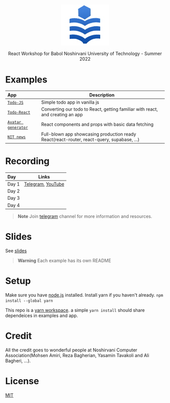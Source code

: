 <div align="center">
  <a href="https://github.com/always-maap/React-NIT-Workshop">
    <img width="150px;" src="https://raw.githubusercontent.com/always-maap/React-NIT-Workshop/master/logo.png" alt="nit logo" />
  </a>
  
  <p>React Workshop for Babol Noshirvani University of Technology - Summer 2022</p>
</div>

# Examples

| App                                    | Description                                                                                |
|:---------------------------------------|--------------------------------------------------------------------------------------------|
| [`Todo-JS`](./examples/todo-js)        | Simple todo app in vanilla js                                                              |
| [`Todo-React`](./examples/todo-react)  | Converting our todo to React, getting familiar with react, and creating an app             |
| [`Avatar generator`](./packages/og-cs) | React components and props with basic data fetching                                        |
| [`NIT news`](./packages/utils)         | Full-blown app showcasing production ready React(react-router, react-query, supabase, ...) |

# Recording

| Day   | Links                                |
|:------|--------------------------------------|
| Day 1 | [Telegram](https://t.me/c/1757673207/11), [YouTube](https://youtu.be/lVkYNbCkgQE) |
| Day 2 |                                                                                   |
| Day 3 |                                                                                   |
| Day 4 |                                                                                   |

> **Note** Join [telegram](https://t.me/+mmiBVO34yQ5iMzI0) channel for more information and resources. 

# Slides

See [slides](./slides.pdf)

> **Warning** Each example has its own README

# Setup
Make sure you have [node.js](https://nodejs.org/en/) installed. Install yarn if you haven't already. 
```npm install --global yarn```

This repo is a [yarn workspace](https://classic.yarnpkg.com/lang/en/docs/workspaces/). a simple ```yarn install``` should share dependeices in examples and app.

# Credit
All the credit goes to wonderful people at Noshirvani Computer Association(Mohsen Amiri, Reza Bagherian, Yasamin Tavakoli and Ali Bagheri, ...).

# License
[MIT](./LICENSE)
